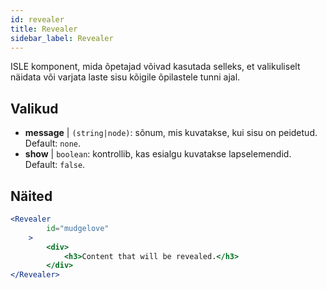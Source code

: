 ```yaml
---
id: revealer 
title: Revealer
sidebar_label: Revealer
---
```


ISLE komponent, mida õpetajad võivad kasutada selleks, et valikuliselt näidata või varjata laste sisu kõigile õpilastele tunni ajal.

## Valikud

* __message__ | `(string|node)`: sõnum, mis kuvatakse, kui sisu on peidetud. Default: `none`.
* __show__ | `boolean`: kontrollib, kas esialgu kuvatakse lapselemendid. Default: `false`.


## Näited

```jsx live
<Revealer
        id="mudgelove"
    >
        <div>
            <h3>Content that will be revealed.</h3>
        </div>
</Revealer>
``` 

